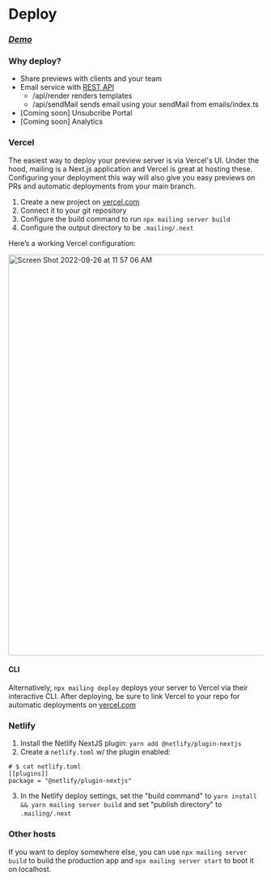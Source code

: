 # Deploy

### _[Demo](http://demo.mailing.run/previews/AccountCreated/accountCreated)_

### Why deploy?

- Share previews with clients and your team
- Email service with [REST API](https://github.com/sofn-xyz/mailing#rest-api)
  - /api/render renders templates
  - /api/sendMail sends email using your sendMail from emails/index.ts
- [Coming soon] Unsubcribe Portal
- [Coming soon] Analytics

### Vercel

The easiest way to deploy your preview server is via Vercel's UI. Under the hood, mailing is a Next.js application and Vercel is great at hosting these. Configuring your deployment this way will also give you easy previews on PRs and automatic deployments from your main branch.

1. Create a new project on [vercel.com](https://vercel.com/)
2. Connect it to your git repository
3. Configure the build command to run `npx mailing server build`
4. Configure the output directory to be `.mailing/.next`

Here’s a working Vercel configuration:

<img width="793" alt="Screen Shot 2022-09-26 at 11 57 06 AM" src="https://user-images.githubusercontent.com/282016/192357879-a19ec556-00c3-49b6-883c-6ae55e8eff7f.png">

#### CLI

Alternatively, `npx mailing deploy` deploys your server to Vercel via their interactive CLI. After deploying, be sure to link Vercel to your repo for automatic deployments on [vercel.com](https://vercel.com/dashboard)

### Netlify

1. Install the Netlify NextJS plugin: `yarn add @netlify/plugin-nextjs`
2. Create a `netlify.toml` w/ the plugin enabled:
```
# $ cat netlify.toml
[[plugins]]
package = "@netlify/plugin-nextjs"
```
3. In the Netlify deploy settings, set the "build command" to `yarn install && yarn mailing server build` and set "publish directory" to `.mailing/.next`

### Other hosts

If you want to deploy somewhere else, you can use `npx mailing server build` to build the production app and `npx mailing server start` to boot it on localhost.
